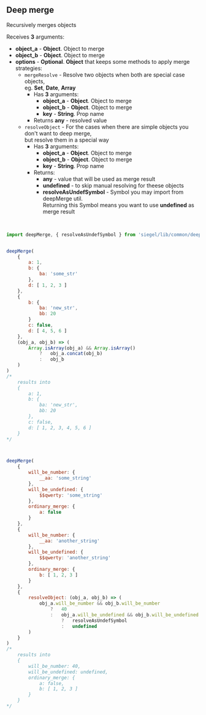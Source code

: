 ## Deep merge

Recursively merges objects

Receives **3** arguments:
- **object_a** - **Object**. Object to merge
- **object_b** - **Object**. Object to merge
- **options** - **Optional**. **Object** that keeps some methods to apply merge strategies:<br />
    - `mergeResolve` - Resolve two objects when both are special case objects,<br />
        eg. **Set**, **Date**, **Array**
        - Has **3** arguments:
            - **object_a** - **Object**. Object to merge
            - **object_b** - **Object**. Object to merge
            - **key** - **String**. Prop name
        - Returns **any** - resolved value
    - `resolveObject` - For the cases when there are simple objects you don't want to deep merge,<br />
        but resolve them in a special way
        - Has **3** arguments:
            - **object_a** - **Object**. Object to merge
            - **object_b** - **Object**. Object to merge
            - **key** - **String**. Prop name
        - Returns:
            - **any** - value that will be used as merge result
            - **undefined** - to skip manual resolving for theese objects
            - **resolveAsUndefSymbol** - Symbol you may import from deepMerge util.<br />
                Returning this Symbol means you want to use **undefined** as merge result

<br />

```js
import deepMerge, { resolveAsUndefSymbol } from 'siegel/lib/common/deep/merge'


deepMerge(
    {
        a: 1,
        b: {
            ba: 'some_str'
        },
        d: [ 1, 2, 3 ]
    },
    {
        b: {
            ba: 'new_str',
            bb: 20
        }
        c: false,
        d: [ 4, 5, 6 ]
    },
    (obj_a, obj_b) => (
        Array.isArray(obj_a) && Array.isArray()
            ?   obj_a.concat(obj_b)
            :   obj_b
    )
)
/*
    results into
    {
        a: 1,
        b: {
            ba: 'new_str',
            bb: 20
        },
        c: false,
        d: [ 1, 2, 3, 4, 5, 6 ]
    }
*/



deepMerge(
    {
        will_be_number: {
            __aa: 'some_string'
        },
        will_be_undefined: {
            $$qwerty: 'some_string'
        },
        ordinary_merge: {
            a: false
        }
    },
    {
        will_be_number: {
            __aa: 'another_string'
        },
        will_be_undefined: {
            $$qwerty: 'another_string'
        },
        ordinary_merge: {
            b: [ 1, 2, 3 ]
        }
    },
    {
        resolveObject: (obj_a, obj_b) => (
            obj_a.will_be_number && obj_b.will_be_number
                ?   40
                :   obj_a.will_be_undefined && obj_b.will_be_undefined
                    ?   resolveAsUndefSymbol
                    :   undefined
        )
    }
)
/*
    results into
    {
        will_be_number: 40,
        will_be_undefined: undefined,
        ordinary_merge: {
            a: false,
            b: [ 1, 2, 3 ]
        }
    }
*/

```